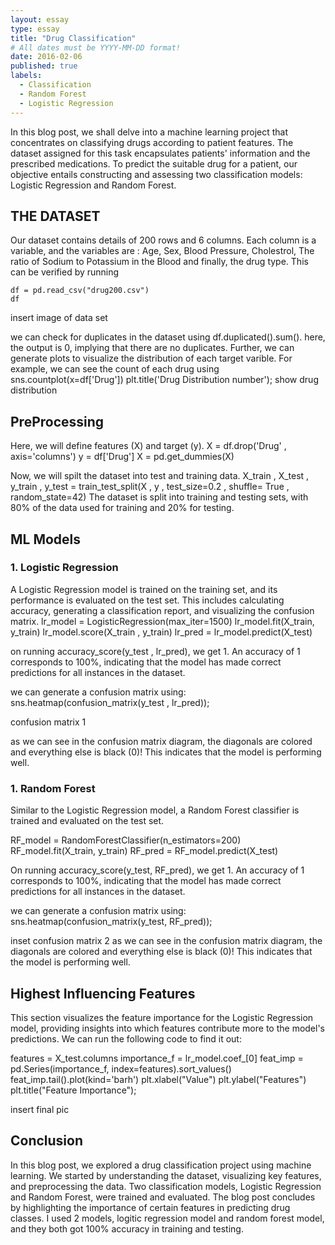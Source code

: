 ```yaml
---
layout: essay
type: essay
title: "Drug Classification"
# All dates must be YYYY-MM-DD format!
date: 2016-02-06
published: true
labels:
  - Classification
  - Random Forest
  - Logistic Regression
---
```


In this blog post, we shall delve into a machine learning project that concentrates on classifying drugs according to patient features. The dataset assigned for this task encapsulates patients' information and the prescribed medications. To predict the suitable drug for a patient, our objective entails constructing and assessing two classification models: Logistic Regression and Random Forest.

## THE DATASET

Our dataset contains details of 200 rows and 6 columns. Each column is a variable, and the variables are : Age, Sex, Blood Pressure, Cholestrol, The ratio of Sodium to Potassium in the Blood and finally, the drug type. This can be verified by running
<mark style="background-color:violet;">
```{python}
df = pd.read_csv("drug200.csv")
df
```
</mark>

insert image of data set

we can check for duplicates in the dataset using df.duplicated().sum(). here, the output is 0, implying that there are no duplicates. Further, we can generate plots to visualize the distribution of each target varible. For example, we can see the count of each drug using 
sns.countplot(x=df['Drug'])
plt.title('Drug Distribution number');
show drug distribution

## PreProcessing

Here, we will define features (X) and target (y). 
X = df.drop('Drug' , axis='columns')
y = df['Drug']
X = pd.get_dummies(X)

Now, we will spilt the dataset into test and training data.
X_train , X_test , y_train , y_test = train_test_split(X , y , test_size=0.2 , shuffle= True , random_state=42)
The dataset is split into training and testing sets, with 80% of the data used for training and 20% for testing.

## ML Models
### 1. Logistic Regression
A Logistic Regression model is trained on the training set, and its performance is evaluated on the test set. This includes calculating accuracy, generating a classification report, and visualizing the confusion matrix.
lr_model = LogisticRegression(max_iter=1500)
lr_model.fit(X_train, y_train)
lr_model.score(X_train , y_train)
lr_pred = lr_model.predict(X_test)

on running accuracy_score(y_test , lr_pred), we get 1. An accuracy of 1 corresponds to 100%, indicating that the model has made correct predictions for all instances in the dataset.

we can generate a confusion matrix using:
sns.heatmap(confusion_matrix(y_test , lr_pred));

confusion matrix 1

as we can see in the confusion matrix diagram, the diagonals are colored and everything else is black (0)! This indicates that the model is performing well.

### 1. Random Forest
Similar to the Logistic Regression model, a Random Forest classifier is trained and evaluated on the test set.

RF_model = RandomForestClassifier(n_estimators=200)
RF_model.fit(X_train, y_train)
RF_pred = RF_model.predict(X_test)


On running accuracy_score(y_test, RF_pred), we get 1. An accuracy of 1 corresponds to 100%, indicating that the model has made correct predictions for all instances in the dataset.

we can generate a confusion matrix using:
sns.heatmap(confusion_matrix(y_test, RF_pred));

inset confusion matrix 2
as we can see in the confusion matrix diagram, the diagonals are colored and everything else is black (0)! This indicates that the model is performing well.

## Highest Influencing Features
This section visualizes the feature importance for the Logistic Regression model, providing insights into which features contribute more to the model's predictions.
We can run the following code to find it out:

features = X_test.columns
importance_f = lr_model.coef_[0]
feat_imp = pd.Series(importance_f, index=features).sort_values()
feat_imp.tail().plot(kind='barh')
plt.xlabel("Value")
plt.ylabel("Features")
plt.title("Feature Importance");

insert final pic

## Conclusion
In this blog post, we explored a drug classification project using machine learning. We started by understanding the dataset, visualizing key features, and preprocessing the data. Two classification models, Logistic Regression and Random Forest, were trained and evaluated. The blog post concludes by highlighting the importance of certain features in predicting drug classes. I used 2 models, logitic regression model and random forest model, and they both got 100% accuracy in training and testing.

